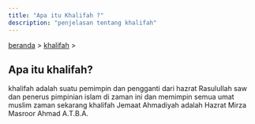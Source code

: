 ```yaml
---
title: "Apa itu Khalifah ?"
description: "penjelasan tentang khalifah"
---
```


[beranda](/) > [khalifah](khalifah) >

## Apa itu khalifah?

khalifah adalah suatu pemimpin dan pengganti dari hazrat Rasulullah saw
dan penerus pimpinian islam di zaman ini dan memimpin semua umat muslim
zaman sekarang khalifah Jemaat Ahmadiyah adalah Hazrat Mirza Masroor Ahmad A.T.B.A.
